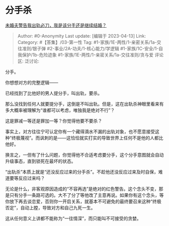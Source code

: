 # 分手杀
[未婚夫警告我出轨必刀，我是该分手还是继续结婚？](https://www.zhihu.com/question/587778311/answer/2936857382)

> Author: #0-Anonymity
> Last update: [编辑于 2023-04-13]
> Link:
> Category: #【答集】/03-第一性
> Tag: #1-家族/1E-两性/1-亲密关系/1a-交往准则/银子弹 #2-事业/2A-功夫/1-核心能力/学逻辑 #1-家族/1C-安全/1-自我保护/1b-危险迹象 #1-家族/1E-两性/1-亲密关系/1a-交往准则/贪与爱
> 评论区:
> 泛讨论:

分手。

你想想对方的完整逻辑——

已经找到了比他好的男人提分手，叫出轨，要杀。

那么没找到任何人就要提分手，这倒是不叫出轨。但是，这在出轨杀神眼里看来有多大概率被理解为“谁都可以考虑，唯独我是绝对不行”？

这是罪减一等还是罪加一等？你觉得他要不要杀？

事实上，对方往往宁可认定你有一个藏得滴水不漏的出轨对象，也不愿意接受这种“终极蔑视”。而讽刺的是——这恰恰就实打实的导致世界上任何不是他的人都比他好。

换言之，一但有了什么问题，你觉得他不合适考虑要分手，这个分手意图就会自动升级事态，直到锁死在最坏的状态。

“出轨杀”本质上就是“还没反应过来的分手杀”。不趁他还没反应过来及时自保，难道要等反应过来吗？

无论是什么，非客观原因造成的“不容再选”是绝对的红色警告。这个念头不变，那是只有分手一条路可选的。大不了分了等他改了主意再说。如果你有这个念头，等你放下再去谈恋爱，否则你一开启关系，就基本不可避免的最终要召来这种“终极否定”，自动上膛，导致对方和自己九死一生。

这从任何意义上讲都不能称为“一往情深”，而只能叫不可接受的贪婪。
